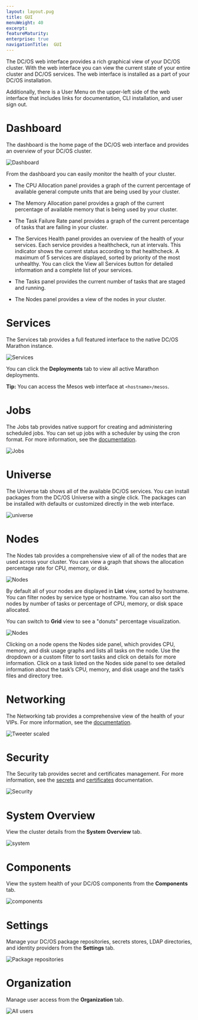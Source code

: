 ```yaml
---
layout: layout.pug
title: GUI
menuWeight: 40
excerpt:
featureMaturity:
enterprise: true
navigationTitle:  GUI
---
```


The DC/OS web interface provides a rich graphical view of your DC/OS cluster. With the web interface you can view the current state of your entire cluster and DC/OS services. The web interface is installed as a part of your DC/OS installation.

Additionally, there is a User Menu on the upper-left side of the web interface that includes links for documentation, CLI installation, and user sign out.

# <a name="dashboard"></a>Dashboard

The dashboard is the home page of the DC/OS web interface and provides an overview of your DC/OS cluster.

![Dashboard](/docs/1.9/img/dashboard-ee.gif)

From the dashboard you can easily monitor the health of your cluster.

*   The CPU Allocation panel provides a graph of the current percentage of available general compute units that are being used by your cluster.

*   The Memory Allocation panel provides a graph of the current percentage of available memory that is being used by your cluster.

*   The Task Failure Rate panel provides a graph of the current percentage of tasks that are failing in your cluster.

*   The Services Health panel provides an overview of the health of your services. Each service provides a healthcheck, run at intervals. This indicator shows the current status according to that healthcheck. A maximum of 5 services are displayed, sorted by priority of the most unhealthy. You can click the View all Services button for detailed information and a complete list of your services.

*   The Tasks panel provides the current number of tasks that are staged and running.

*   The Nodes panel provides a view of the nodes in your cluster.

# <a name="services"></a>Services

The Services tab provides a full featured interface to the native DC/OS Marathon instance.

![Services](/docs/1.9/img/tweeter-services6-ee.png)

You can click the **Deployments** tab to view all active Marathon deployments.

**Tip:** You can access the Mesos web interface at `<hostname>/mesos`.

# <a name="jobs"></a>Jobs

The Jobs tab provides native support for creating and administering scheduled jobs. You can set up jobs with a scheduler by using the cron format. For more information, see the [documentation](/docs/1.9/deploying-jobs/). 

![Jobs](/docs/1.9/img/jobs-ee.png)

# <a name="universe"></a>Universe 

The Universe tab shows all of the available DC/OS services. You can install packages from the DC/OS Universe with a single click. The packages can be installed with defaults or customized directly in the web interface. 

![universe](/docs/1.9/img/ui-universe-ee.gif)

# <a name="nodes"></a>Nodes

The Nodes tab provides a comprehensive view of all of the nodes that are used across your cluster. You can view a graph that shows the allocation percentage rate for CPU, memory, or disk.

![Nodes](/docs/1.9/img/nodes-ee.gif)

By default all of your nodes are displayed in **List** view, sorted by hostname. You can filter nodes by service type or hostname. You can also sort the nodes by number of tasks or percentage of CPU, memory, or disk space allocated.

You can switch to **Grid** view to see a "donuts" percentage visualization.

![Nodes](/docs/1.9/img/nodes-donuts-ee.gif)

Clicking on a node opens the Nodes side panel, which provides CPU, memory, and disk usage graphs and lists all tasks on the node. Use the dropdown or a custom filter to sort tasks and click on details for more information. Click on a task listed on the Nodes side panel to see detailed information about the task’s CPU, memory, and disk usage and the task’s files and directory tree.

# <a name="network"></a>Networking

The Networking tab provides a comprehensive view of the health of your VIPs. For more information, see the [documentation](/docs/1.9/networking/load-balancing-vips/virtual-ip-addresses/).

![Tweeter scaled](/docs/1.9/img/tweeter-services8-ee.png)

# <a name="security"></a>Security

The Security tab provides secret and certificates management. For more information, see the [secrets](/docs/1.9/security/secrets/) and [certificates](/docs/1.9/networking/tls-ssl/) documentation.

![Security](/docs/1.9/img/security.png)

# <a name="system"></a>System Overview

View the cluster details from the **System Overview** tab.

![system](/docs/1.9/img/system-overview.png)

# Components
View the system health of your DC/OS components from the **Components** tab.

![components](/docs/1.9/img/ui-system-health-ee.gif)

# Settings
Manage your DC/OS package repositories, secrets stores, LDAP directories, and identity providers from the **Settings** tab.

![Package repositories](/docs/1.9/img/package-repositories.png)

# Organization
Manage user access from the **Organization** tab.

![All users](/docs/1.9/img/service-group4.png)


